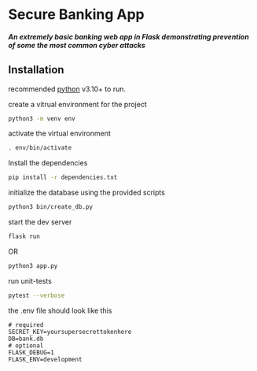 # Secure Banking App
##### An extremely basic banking web app in Flask demonstrating prevention of some the most common cyber attacks

## Installation
recommended [python](https://www.python.org/) v3.10+ to run.

create a vitrual environment for the project
```sh
python3 -m venv env
```

activate the virtual environment
```sh
. env/bin/activate
```

Install the dependencies
```sh
pip install -r dependencies.txt
```

initialize the database using the provided scripts
```sh
python3 bin/create_db.py
```

start the dev server
```sh
flask run
```
OR
```sh
python3 app.py
```

run unit-tests
```sh
pytest --verbose
```

the .env file should look like this
```
# required
SECRET_KEY=yoursupersecrettokenhere
DB=bank.db
# optional
FLASK_DEBUG=1
FLASK_ENV=development
```
